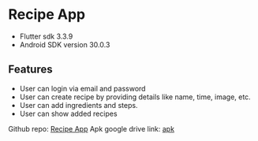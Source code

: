 # Recipe App
- Flutter sdk 3.3.9
- Android SDK version 30.0.3

## Features
- User can login via email and password
- User can create recipe by providing details like name, time, image, etc.
- User can add ingredients and steps.
- User can show added recipes

Github repo: [Recipe App](https://github.com/ashoksisara/recipe_app)
Apk google drive link: [apk](https://drive.google.com/drive/folders/1AdWleCZfrBpfPM9Rd-Uo0cRZgW61RGsZ)